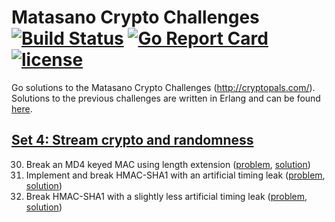 # Matasano Crypto Challenges [![Build Status](https://travis-ci.org/Metalnem/cryptopals-go.svg?branch=master)](https://travis-ci.org/Metalnem/cryptopals-go) [![Go Report Card](https://goreportcard.com/badge/github.com/metalnem/cryptopals-go)](https://goreportcard.com/report/github.com/metalnem/cryptopals-go) [![license](https://img.shields.io/badge/license-MIT-blue.svg?style=flat)](https://raw.githubusercontent.com/metalnem/cryptopals-go/master/LICENSE)

Go solutions to the Matasano Crypto Challenges (<http://cryptopals.com/>). Solutions to the previous challenges are written in Erlang and can be found [here](https://github.com/Metalnem/cryptopals).

## [Set 4: Stream crypto and randomness](http://cryptopals.com/sets/4/)

30. Break an MD4 keyed MAC using length extension ([problem](http://cryptopals.com/sets/4/challenges/30), [solution](https://github.com/Metalnem/cryptopals-go/blob/master/challenge30.go))
31. Implement and break HMAC-SHA1 with an artificial timing leak ([problem](http://cryptopals.com/sets/4/challenges/31), [solution](https://github.com/Metalnem/cryptopals-go/blob/master/challenge31.go))
32. Break HMAC-SHA1 with a slightly less artificial timing leak ([problem](http://cryptopals.com/sets/4/challenges/32), [solution](https://github.com/Metalnem/cryptopals-go/blob/master/challenge32.go))
